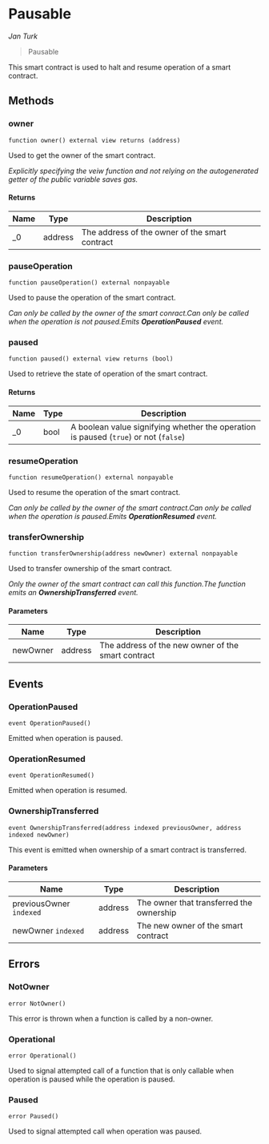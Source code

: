 # Pausable

*Jan Turk*

> Pausable

This smart contract is used to halt and resume operation of a smart contract.



## Methods

### owner

```solidity
function owner() external view returns (address)
```

Used to get the owner of the smart contract.

*Explicitly specifying the veiw function and not relying on the autogenerated getter of the public variable  saves gas.*


#### Returns

| Name | Type | Description |
|---|---|---|
| _0 | address | The address of the owner of the smart contract |

### pauseOperation

```solidity
function pauseOperation() external nonpayable
```

Used to pause the operation of the smart contract.

*Can only be called by the owner of the smart conract.Can only be called when the operation is not paused.Emits **OperationPaused** event.*


### paused

```solidity
function paused() external view returns (bool)
```

Used to retrieve the state of operation of the smart contract.




#### Returns

| Name | Type | Description |
|---|---|---|
| _0 | bool | A boolean value signifying whether the operation is paused (`true`) or not (`false`) |

### resumeOperation

```solidity
function resumeOperation() external nonpayable
```

Used to resume the operation of the smart contract.

*Can only be called by the owner of the smart contract.Can only be called when the operation is paused.Emits **OperationResumed** event.*


### transferOwnership

```solidity
function transferOwnership(address newOwner) external nonpayable
```

Used to transfer ownership of the smart contract.

*Only the owner of the smart contract can call this function.The function emits an **OwnershipTransferred** event.*

#### Parameters

| Name | Type | Description |
|---|---|---|
| newOwner | address | The address of the new owner of the smart contract |



## Events

### OperationPaused

```solidity
event OperationPaused()
```

Emitted when operation is paused.




### OperationResumed

```solidity
event OperationResumed()
```

Emitted when operation is resumed.




### OwnershipTransferred

```solidity
event OwnershipTransferred(address indexed previousOwner, address indexed newOwner)
```

This event is emitted when ownership of a smart contract is transferred.



#### Parameters

| Name | Type | Description |
|---|---|---|
| previousOwner `indexed` | address | The owner that transferred the ownership |
| newOwner `indexed` | address | The new owner of the smart contract |



## Errors

### NotOwner

```solidity
error NotOwner()
```

This error is thrown when a function is called by a non-owner.




### Operational

```solidity
error Operational()
```

Used to signal attempted call of a function that is only callable when operation is paused while the  operation is paused.




### Paused

```solidity
error Paused()
```

Used to signal attempted call when operation was paused.






